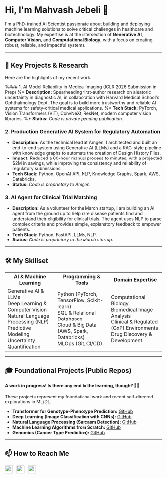 # Hi, I'm Mahvash Jebeli 👋

I'm a PhD-trained AI Scientist passionate about building and deploying machine learning solutions to solve critical challenges in healthcare and biotechnology. My expertise is at the intersection of **Generative AI**, **Computer Vision**, and **Computational Biology**, with a focus on creating robust, reliable, and impactful systems.

---

## 🔭 Key Projects & Research

Here are the highlights of my recent work.

%### 1. AI Model Reliability in Medical Imaging (ICLR 2026 Submission in Prep)
%* **Description:** Spearheading first-author research on aleatoric uncertainty in diagnostic AI, in collaboration with Harvard Medical School's Ophthalmology Dept. The goal is to build more trustworthy and reliable AI systems for safety-critical medical applications.
%* **Tech Stack:** PyTorch, Vision Transformers (ViT), ConvNeXt, ResNet, modern computer vision libraries.
%* **Status:** *Code is private pending publication.*

### 2. Production Generative AI System for Regulatory Automation
* **Description:** As the technical lead at Amgen, I architected and built an end-to-end system using Generative AI (LLMs) and a RAG-style pipeline with knowledge graphs to automate the creation of Design History Files.
* **Impact:** Reduced a 60-hour manual process to minutes, with a projected $2M in savings, while improving the consistency and reliability of regulatory submissions.
* **Tech Stack:** Python, OpenAI API, NLP, Knowledge Graphs, Spark, AWS, Databricks.
* **Status:** *Code is proprietary to Amgen.*

### 3. AI Agent for Clinical Trial Matching
* **Description:** As a volunteer for the March startup, I am building an AI agent from the ground up to help rare disease patients find and understand their eligibility for clinical trials. The agent uses NLP to parse complex criteria and provides simple, explanatory feedback to empower patients.
* **Tech Stack:** Python, FastAPI, LLMs, NLP.
* **Status:** *Code is proprietary to the March startup.*

---

## 🛠️ My Skillset

<table>
  <tr>
    <td align="center"><strong>AI & Machine Learning</strong></td>
    <td align="center"><strong>Programming & Tools</strong></td>
    <td align="center"><strong>Domain Expertise</strong></td>
  </tr>
  <tr>
    <td>
      Generative AI & LLMs<br/>
      Deep Learning & Computer Vision<br/>
      Natural Language Processing (NLP)<br/>
      Predictive Modeling<br/>
      Uncertainty Quantification
    </td>
    <td>
      Python (PyTorch, TensorFlow, Scikit-learn)<br/>
      SQL & Relational Databases<br/>
      Cloud & Big Data (AWS, Spark, Databricks)<br/>
      MLOps (Git, CI/CD)
    </td>
    <td>
      Computational Biology<br/>
      Biomedical Image Analysis<br/>
      Clinical & Regulated (GxP) Environments<br/>
      Drug Discovery & Development
    </td>
  </tr>
</table>

---

## 🎓 Foundational Projects (Public Repos)
#### A work in progress! Is there any end to the learning, though? 🤷‍♀️
These projects represent my foundational work and recent self-directed explorations in ML/DL.

* **Transformer for Genotype-Phenotype Prediction:** [GitHub](https://github.com/MahvashJebeli/Transformer-Genotype-Feature-Extractor)
* **Deep Learning (Image Classification with CNNs):** [GitHub](https://github.com/MahvashJebeli/Deep_Learning)
* **Natural Language Processing (Sarcasm Detection):** [GitHub](https://github.com/MahvashJebeli/Natural-Language-Processing-NLP-)
* **Machine Learning Algorithms from Scratch:** [GitHub](https://github.com/MahvashJebeli/ML-algorithms)
* **Genomics (Cancer Type Prediction):** [GitHub](https://github.com/MahvashJebeli/Gene_Expressions_ML_Algorithms)

---

## 📫 How to Reach Me
<a href="https://www.linkedin.com/in/mahvash-jebeli/" target="_blank"><img src="https://img.shields.io/badge/LinkedIn-%230077B5.svg?&style=for-the-badge&logo=linkedin&logoColor=white" height="25"></a>
&nbsp;
<a href="mailto:mahvash.jebeli@gmail.com"><img src="https://img.shields.io/badge/Gmail-%23D14836.svg?&style=for-the-badge&logo=gmail&logoColor=white" height="25"></a>
&nbsp;
<a href="https://scholar.google.com/citations?user=[YOUR_ID]"><img src="https://img.shields.io/badge/Google_Scholar-%234285F4.svg?&style=for-the-badge&logo=google-scholar&logoColor=white" height="25"></a>
